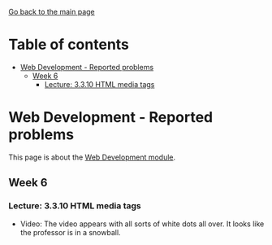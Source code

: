 [Go back to the main page](https://github.com/world-class/REPL)

# Table of contents
<!-- vim-markdown-toc GFM -->

* [Web Development - Reported problems](#web-development---reported-problems)
    * [Week 6](#week-6)
        * [Lecture: 3.3.10 HTML media tags](#lecture-3.3.10-html-media-tags)

<!-- vim-markdown-toc -->

# Web Development - Reported problems
This page is about the [Web Development module](../../../modules/level_4/web_development/).

## Week 6
### Lecture: 3.3.10 HTML media tags
- Video: The video appears with all sorts of white dots all over. It looks
    like the professor is in a snowball.

